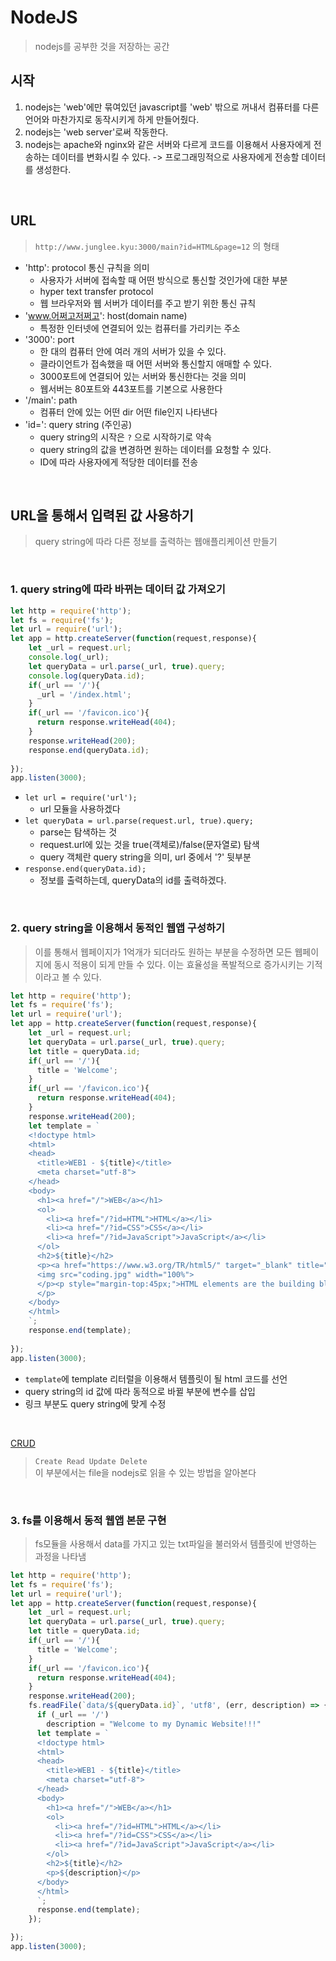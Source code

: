 # NodeJS
> nodejs를 공부한 것을 저장하는 공간

## 시작
1. nodejs는 'web'에만 묶여있던 javascript를 'web' 밖으로 꺼내서 컴퓨터를 다른 언어와 마찬가지로 동작시키게 하게 만들어줬다.
2. nodejs는 'web server'로써 작동한다.
3. nodejs는 apache와 nginx와 같은 서버와 다르게 코드를 이용해서 사용자에게 전송하는 데이터를 변화시킬 수 있다. -> 프로그래밍적으로 사용자에게 전송할 데이터를 생성한다.

<br>

## URL
> `http://www.junglee.kyu:3000/main?id=HTML&page=12` 의 형태
* 'http': protocol 통신 규칙을 의미
  * 사용자가 서버에 접속할 때 어떤 방식으로 통신할 것인가에 대한 부분
  * hyper text transfer protocol
  * 웹 브라우저와 웹 서버가 데이터를 주고 받기 위한 통신 규칙
* 'www.어쩌고저쩌고': host(domain name)
  * 특정한 인터넷에 연결되어 있는 컴퓨터를 가리키는 주소
* '3000': port
  * 한 대의 컴퓨터 안에 여러 개의 서버가 있을 수 있다.
  * 클라이언트가 접속했을 때 어떤 서버와 통신할지 애매할 수 있다.
  * 3000포트에 연결되어 있는 서버와 통신한다는 것을 의미
  * 웹서버는 80포트와 443포트를 기본으로 사용한다
* '/main': path
  * 컴퓨터 안에 있는 어떤 dir 어떤 file인지 나타낸다
* 'id=': query string (주인공)
  * query string의 시작은 `?` 으로 시작하기로 약속
  * query string의 값을 변경하면 원하는 데이터를 요청할 수 있다.
  * ID에 따라 사용자에게 적당한 데이터를 전송

<br>

## URL을 통해서 입력된 값 사용하기
> query string에 따라 다른 정보를 출력하는 웹애플리케이션 만들기

<br>

### 1. query string에 따라 바뀌는 데이터 값 가져오기
```javascript
let http = require('http');
let fs = require('fs');
let url = require('url');
let app = http.createServer(function(request,response){
    let _url = request.url;
    console.log(_url);
    let queryData = url.parse(_url, true).query;
    console.log(queryData.id);
    if(_url == '/'){
      _url = '/index.html';
    }
    if(_url == '/favicon.ico'){
      return response.writeHead(404);
    }
    response.writeHead(200);
    response.end(queryData.id);
 
});
app.listen(3000);
```

* `let url = require('url');`
  * url 모듈을 사용하겠다
* `let queryData = url.parse(request.url, true).query;`
  * parse는 탐색하는 것
  * request.url에 있는 것을 true(객체로)/false(문자열로) 탐색
  * query 객체란 query string을 의미, url 중에서 '?' 뒷부분
* `response.end(queryData.id);`
  * 정보를 출력하는데, queryData의 id를 출력하겠다.

<br>

### 2. query string을 이용해서 동적인 웹앱 구성하기
> 이를 통해서 웹페이지가 1억개가 되더라도 원하는 부분을 수정하면 모든 웹페이지에 동시 적용이 되게 만들 수 있다. 이는 효율성을 폭발적으로 증가시키는 기적이라고 볼 수 있다.
```javascript
let http = require('http');
let fs = require('fs');
let url = require('url');
let app = http.createServer(function(request,response){
    let _url = request.url;
    let queryData = url.parse(_url, true).query;
    let title = queryData.id;
    if(_url == '/'){
      title = 'Welcome';
    }
    if(_url == '/favicon.ico'){
      return response.writeHead(404);
    }
    response.writeHead(200);
    let template = `
    <!doctype html>
    <html>
    <head>
      <title>WEB1 - ${title}</title>
      <meta charset="utf-8">
    </head>
    <body>
      <h1><a href="/">WEB</a></h1>
      <ol>
        <li><a href="/?id=HTML">HTML</a></li>
        <li><a href="/?id=CSS">CSS</a></li>
        <li><a href="/?id=JavaScript">JavaScript</a></li>
      </ol>
      <h2>${title}</h2>
      <p><a href="https://www.w3.org/TR/html5/" target="_blank" title="html5 speicification">Hypertext Markup Language (HTML)</a> is the standard markup language for <strong>creating <u>web</u> pages</strong> and web applications.Web browsers receive HTML documents from a web server or from local storage and render them into multimedia web pages. HTML describes the structure of a web page semantically and originally included cues for the appearance of the document.
      <img src="coding.jpg" width="100%">
      </p><p style="margin-top:45px;">HTML elements are the building blocks of HTML pages. With HTML constructs, images and other objects, such as interactive forms, may be embedded into the rendered page. It provides a means to create structured documents by denoting structural semantics for text such as headings, paragraphs, lists, links, quotes and other items. HTML elements are delineated by tags, written using angle brackets.
      </p>
    </body>
    </html>
    `;
    response.end(template);
 
});
app.listen(3000);
```
* `template`에 template 리터럴을 이용해서 템플릿이 될 html 코드를 선언
* query string의 id 값에 따라 동적으로 바뀔 부분에 변수를 삽입
* 링크 부분도 query string에 맞게 수정

<br>

[CRUD](https://github.com/ljk9410/Javascript/tree/master/nodejs/fileRead)
> `Create Read Update Delete` <br>
> 이 부분에서는 file을 nodejs로 읽을 수 있는 방법을 알아본다
<br>

### 3. fs를 이용해서 동적 웹앱 본문 구현
> fs모듈을 사용해서 data를 가지고 있는 txt파일을 불러와서 템플릿에 반영하는 과정을 나타냄
```javascript
let http = require('http');
let fs = require('fs');
let url = require('url');
let app = http.createServer(function(request,response){
    let _url = request.url;
    let queryData = url.parse(_url, true).query;
    let title = queryData.id;
    if(_url == '/'){
      title = 'Welcome';
    }
    if(_url == '/favicon.ico'){
      return response.writeHead(404);
    }
    response.writeHead(200);
    fs.readFile(`data/${queryData.id}`, 'utf8', (err, description) => {
      if (_url == '/')
        description = "Welcome to my Dynamic Website!!!"
      let template = `
      <!doctype html>
      <html>
      <head>
        <title>WEB1 - ${title}</title>
        <meta charset="utf-8">
      </head>
      <body>
        <h1><a href="/">WEB</a></h1>
        <ol>
          <li><a href="/?id=HTML">HTML</a></li>
          <li><a href="/?id=CSS">CSS</a></li>
          <li><a href="/?id=JavaScript">JavaScript</a></li>
        </ol>
        <h2>${title}</h2>
        <p>${description}</p>
      </body>
      </html>
      `;
      response.end(template);
    });

});
app.listen(3000);
```
